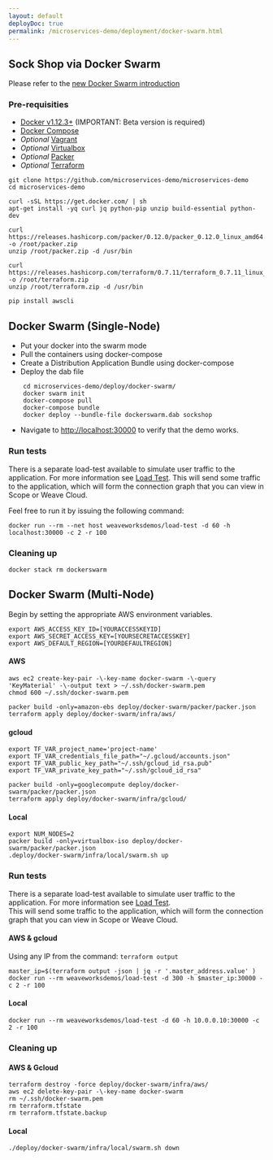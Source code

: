 ```yaml
---
layout: default
deployDoc: true
permalink: /microservices-demo/deployment/docker-swarm.html
---
```


## Sock Shop via Docker Swarm

Please refer to the [new Docker Swarm introduction](http://container-solutions.com/hail-new-docker-swarm/)

### Pre-requisities

* [Docker v1.12.3+](https://www.docker.com/products/overview) (IMPORTANT: Beta version is required)
* [Docker Compose](https://docs.docker.com/compose/install/)
* *Optional* [Vagrant](https://www.vagrantup.com/downloads.html)
* *Optional* [Virtualbox](https://www.virtualbox.org/wiki/Downloads)
* *Optional* [Packer](https://www.packer.io/downloads.html)
* *Optional* [Terraform](https://www.terraform.io/downloads.html)

```
git clone https://github.com/microservices-demo/microservices-demo
cd microservices-demo
```

<!-- deploy-doc-start pre-install -->

    curl -sSL https://get.docker.com/ | sh
    apt-get install -yq curl jq python-pip unzip build-essential python-dev

    curl https://releases.hashicorp.com/packer/0.12.0/packer_0.12.0_linux_amd64.zip -o /root/packer.zip
    unzip /root/packer.zip -d /usr/bin

    curl https://releases.hashicorp.com/terraform/0.7.11/terraform_0.7.11_linux_amd64.zip -o /root/terraform.zip
    unzip /root/terraform.zip -d /usr/bin

    pip install awscli

<!-- deploy-doc-end -->

## Docker Swarm (Single-Node)

* Put your docker into the swarm mode
* Pull the containers using docker-compose
* Create a Distribution Application Bundle using docker-compose
* Deploy the dab file

~~~~
    cd microservices-demo/deploy/docker-swarm/
    docker swarm init
    docker-compose pull
    docker-compose bundle
    docker deploy --bundle-file dockerswarm.dab sockshop
~~~~

* Navigate to <a href="http://localhost:30000" target="_blank">http://localhost:30000</a> to verify that the demo works.

### Run tests

There is a separate load-test available to simulate user traffic to the application. For more information see [Load Test](#loadtest). 
This will send some traffic to the application, which will form the connection graph that you can view in Scope or Weave Cloud. 

Feel free to run it by issuing the following command:

    docker run --rm --net host weaveworksdemos/load-test -d 60 -h localhost:30000 -c 2 -r 100

### Cleaning up

    docker stack rm dockerswarm


## Docker Swarm (Multi-Node)

<!-- deploy-doc require-env AWS_ACCESS_KEY_ID AWS_SECRET_ACCESS_KEY AWS_DEFAULT_REGION -->

Begin by setting the appropriate AWS environment variables.

```
export AWS_ACCESS_KEY_ID=[YOURACCESSKEYID]
export AWS_SECRET_ACCESS_KEY=[YOURSECRETACCESSKEY]
export AWS_DEFAULT_REGION=[YOURDEFAULTREGION]
```

<!-- deploy-doc-hidden pre-install

    mkdir -p ~/.ssh/
    aws ec2 describe-key-pairs -\-key-name docker-swarm &>/dev/null
    if [ $? -eq 0 ]; then aws ec2 delete-key-pair -\-key-name docker-swarm; fi

-->

#### AWS
<!-- deploy-doc-start create-infrastructure -->

    aws ec2 create-key-pair -\-key-name docker-swarm -\-query 'KeyMaterial' -\-output text > ~/.ssh/docker-swarm.pem
    chmod 600 ~/.ssh/docker-swarm.pem

    packer build -only=amazon-ebs deploy/docker-swarm/packer/packer.json
    terraform apply deploy/docker-swarm/infra/aws/

<!-- deploy-doc-end -->

#### gcloud

    export TF_VAR_project_name='project-name'
    export TF_VAR_credentials_file_path="~/.gcloud/accounts.json"
    export TF_VAR_public_key_path="~/.ssh/gcloud_id_rsa.pub"
    export TF_VAR_private_key_path="~/.ssh/gcloud_id_rsa"

    packer build -only=googlecompute deploy/docker-swarm/packer/packer.json
    terraform apply deploy/docker-swarm/infra/gcloud/

#### Local

    export NUM_NODES=2
    packer build -only=virtualbox-iso deploy/docker-swarm/packer/packer.json
    .deploy/docker-swarm/infra/local/swarm.sh up

### Run tests

There is a separate load-test available to simulate user traffic to the application. For more information see [Load Test](#loadtest).  
This will send some traffic to the application, which will form the connection graph that you can view in Scope or Weave Cloud. 

#### AWS & gcloud

Using any IP from the command: `terraform output`

<!-- deploy-doc-start run-tests -->

    master_ip=$(terraform output -json | jq -r '.master_address.value' )
    docker run --rm weaveworksdemos/load-test -d 300 -h $master_ip:30000 -c 2 -r 100

<!-- deploy-doc-end -->

#### Local

    docker run --rm weaveworksdemos/load-test -d 60 -h 10.0.0.10:30000 -c 2 -r 100

<!-- deploy-doc-hidden run-tests

    cat > /root/boot.sh <<-EOF
#!/usr/bin/env bash
docker service create -\-constraint='node.role == manager' -\-network=dockerswarm_default -\-name healthcheck weaveworksdemos/healthcheck:snapshot -s user,catalogue,cart,shipping,payment,orders -r 5
sleep 60
ID=\$(docker ps -a | grep healthcheck | awk '{print \$1}' | head -n1)
docker logs -f \$ID
EOF

    master_ip=$(terraform output -json | jq -r '.master_address.value' )
    scp -i ~/.ssh/docker-swarm.pem /root/boot.sh ubuntu@$master_ip:/home/ubuntu/
    ssh -i ~/.ssh/docker-swarm.pem ubuntu@$master_ip "chmod +x boot.sh; ./boot.sh"

    if [ $? -ne 0 ]; then
        exit 1;
    fi

-->

### Cleaning up

#### AWS & Gcloud

<!-- deploy-doc-start destroy-infrastructure -->

    terraform destroy -force deploy/docker-swarm/infra/aws/
    aws ec2 delete-key-pair -\-key-name docker-swarm
    rm ~/.ssh/docker-swarm.pem
    rm terraform.tfstate
    rm terraform.tfstate.backup

<!-- deploy-doc-end -->

#### Local

    ./deploy/docker-swarm/infra/local/swarm.sh down
